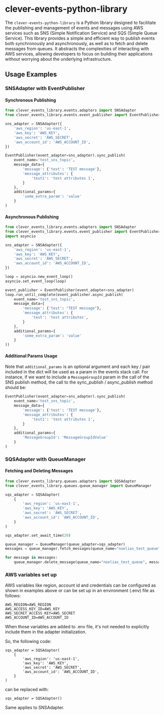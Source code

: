 # clever-events-python-library

The `clever-events-python-library` is a Python library designed to facilitate the publishing and management of events and messages using AWS services such as SNS (Simple Notification Service) and SQS (Simple Queue Service). This library provides a simple and efficient way to publish events both synchronously and asynchronously, as well as to fetch and delete messages from queues. It abstracts the complexities of interacting with AWS services, allowing developers to focus on building their applications without worrying about the underlying infrastructure.

## Usage Examples

### SNSAdapter with EventPublisher

#### Synchronous Publishing

```python
from clever_events_library.events.adapters import SNSAdapter
from clever_events_library.events.event_publisher import EventPublisher

sns_adapter = SNSAdapter({
    'aws_region': 'us-east-1',
    'aws_key': 'AWS_KEY',
    'aws_secret': 'AWS_SECRET',
    'aws_account_id': 'AWS_ACCOUNT_ID',
})

EventPublisher(event_adapter=sns_adapter).sync_publish(
    event_name='test_sns_topic',
    message_data={
        'message': {'test': 'TEST message'},
        'message_attributes': {
            'test1': 'test attributes 1',
        }
    },
    additional_params={
        'some_extra_param': 'value'
    }
)
```

#### Asynchronous Publishing

```python
from clever_events_library.events.adapters import SNSAdapter
from clever_events_library.events.event_publisher import EventPublisher
import asyncio

sns_adapter = SNSAdapter({
    'aws_region': 'us-east-1',
    'aws_key': 'AWS_KEY',
    'aws_secret': 'AWS_SECRET',
    'aws_account_id': 'AWS_ACCOUNT_ID',
})

loop = asyncio.new_event_loop()
asyncio.set_event_loop(loop)

event_publisher = EventPublisher(event_adapter=sns_adapter)
loop.run_until_complete(event_publisher.async_publish(
    event_name='test_sns_topic',
    message_data={
        'message': {'test': "TEST message"},
        'message_attributes': {
            'test': 'test attributes',
        }
    },
    additional_params={
        'some_extra_param': 'value'
    }
))
```

#### Additional Params Usage

Note that `additional_params` is an optional argument and each key / pair included in the dict will be used as a param in the events stack call.
For instance, if we want to include a `MessageGroupId` param in the call of the SNS publish method, the call to the sync_publish / async_publish method should be:

```python
EventPublisher(event_adapter=sns_adapter).sync_publish(
    event_name='test_sns_topic',
    message_data={
        'message': {'test': 'TEST message'},
        'message_attributes': {
            'test1': 'test attributes 1',
        }
    },
    additional_params={
        'MessageGroupId': 'MessageGroupIdValue'
    }
)
```

### SQSAdapter with QueueManager

#### Fetching and Deleting Messages

```python
from clever_events_library.queues.adapters import SQSAdapter
from clever_events_library.queues.queue_manager import QueueManager

sqs_adapter = SQSAdapter(
    {
        'aws_region': 'us-east-1',
        'aws_key': 'AWS_KEY',
        'aws_secret': 'AWS_SECRET',
        'aws_account_id': 'AWS_ACCOUNT_ID',
    }
)

sqs_adapter.set_await_time(20)

queue_manager = QueueManager(queue_adapter=sqs_adapter)
messages = queue_manager.fetch_messages(queue_name="noelias_test_queue", max_number_of_messages=10)

for message in messages:
    queue_manager.delete_message(queue_name="noelias_test_queue", message_id=message['message_receipt_handle'])
```

### AWS variables set up

AWS variables like region, account id and credentials can be configured as shown in examples above or can be set up in an environment (.env) file as follows:

```
AWS_REGION=AWS_REGION
AWS_ACCESS_KEY_ID=AWS_KEY
AWS_SECRET_ACCESS_KEY=AWS_SECRET
AWS_ACCOUNT_ID=AWS_ACCOUNT_ID
```

When those variables are added to .env file, it's not needed to explicitly include them in the adapter initialization.

So, the following code:

```
sqs_adapter = SQSAdapter(
    {
        'aws_region': 'us-east-1',
        'aws_key': 'AWS_KEY',
        'aws_secret': 'AWS_SECRET',
        'aws_account_id': 'AWS_ACCOUNT_ID',
    }
)
```

can be replaced with:

```
sqs_adapter = SQSAdapter()
```

Same applies to SNSAdapter.
